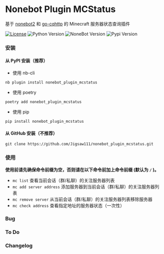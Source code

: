 # Nonebot Plugin MCStatus

基于 [nonebot2](https://github.com/nonebot/nonebot2) 和 [go-cqhttp](https://github.com/Mrs4s/go-cqhttp) 的 Minecraft 服务器状态查询插件

[![License](https://img.shields.io/github/license/Jigsaw111/nonebot_plugin_mcstatus)](LICENSE)
![Python Version](https://img.shields.io/badge/python-3.7.3+-blue.svg)
![NoneBot Version](https://img.shields.io/badge/nonebot-2.0.0a11+-red.svg)
![Pypi Version](https://img.shields.io/pypi/v/nonebot-plugin-mcstatus.svg)

### 安装

#### 从 PyPI 安装（推荐）

- 使用 nb-cli  

```
nb plugin install nonebot_plugin_mcstatus
```

- 使用 poetry

```
poetry add nonebot_plugin_mcstatus
```

- 使用 pip

```
pip install nonebot_plugin_mcstatus
```

#### 从 GitHub 安装（不推荐）

```
git clone https://github.com/Jigsaw111/nonebot_plugin_mcstatus.git
```

### 使用

**使用前请先确保命令前缀为空，否则请在以下命令前加上命令前缀 (默认为 `/` )。**

- `mc list` 查看当前会话（群/私聊）的关注服务器列表
- `mc add server address` 添加服务器到当前会话（群/私聊）的关注服务器列表
- `mc remove server` 从当前会话（群/私聊）的关注服务器列表移除服务器
- `mc check address` 查看指定地址的服务器状态（一次性）

### Bug

### To Do

### Changelog
